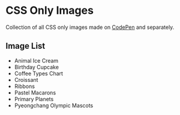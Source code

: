 CSS Only Images
============

Collection of all CSS only images made on [CodePen](https://codepen.io/collection/XOmWqY/) and separately.

## Image List
- Animal Ice Cream
- Birthday Cupcake
- Coffee Types Chart
- Croissant
- Ribbons
- Pastel Macarons
- Primary Planets
- Pyeongchang Olympic Mascots